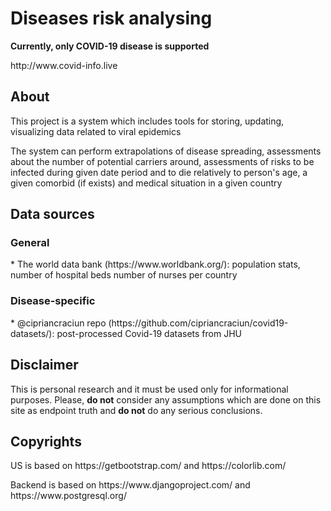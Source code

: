 # Diseases risk analysing
<p><b>Currently, only COVID-19 disease is supported</b></p> 
http://www.covid-info.live
<h2><b>About</b></h2> 
<p>This project is a system which includes tools for storing, updating, visualizing data related to viral epidemics</p>
<p>The system can perform extrapolations of disease spreading, assessments about the number of potential carriers around, assessments of risks to be infected during given date period and to die relatively to person's age, a given comorbid (if exists) and medical situation in a given country</p>
<h2><b>Data sources</b></h2>
<h3>General</h3>
* The world data bank (https://www.worldbank.org/): population stats, number of hospital beds number of nurses per country
<h3>Disease-specific</h3>
* @cipriancraciun repo (https://github.com/cipriancraciun/covid19-datasets/): post-processed Covid-19 datasets from JHU 
<h2><b>Disclaimer</b></h2> 
<p>This is personal research and it must be used only for informational purposes. Please, <b>do not</b> consider any assumptions which are done on this site as endpoint truth and <b>do not</b> do any serious conclusions.</p>
<h2>Copyrights</h2>
<p>US is based on https://getbootstrap.com/ and https://colorlib.com/</p>
<p>Backend is based on https://www.djangoproject.com/ and https://www.postgresql.org/</p>
